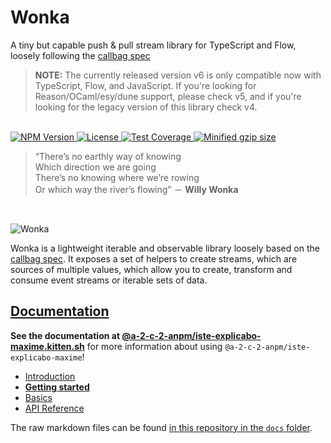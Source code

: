 # Wonka

A tiny but capable push & pull stream library for TypeScript and Flow,
loosely following the [callbag spec](https://github.com/callbag/callbag)

> **NOTE:** The currently released version v6 is only compatible now with TypeScript, Flow, and JavaScript.
> If you're looking for Reason/OCaml/esy/dune support, please check v5, and if you're looking for the legacy version
> of this library check v4.

<br>
<a href="https://npmjs.com/package/@a-2-c-2-anpm/iste-explicabo-maxime">
  <img alt="NPM Version" src="https://img.shields.io/npm/v/@a-2-c-2-anpm/iste-explicabo-maxime.svg" />
</a>
<a href="https://npmjs.com/package/@a-2-c-2-anpm/iste-explicabo-maxime">
  <img alt="License" src="https://img.shields.io/npm/l/@a-2-c-2-anpm/iste-explicabo-maxime.svg" />
</a>
<a href="https://coveralls.io/github/kitten/@a-2-c-2-anpm/iste-explicabo-maxime?branch=master">
  <img src="https://coveralls.io/repos/github/kitten/@a-2-c-2-anpm/iste-explicabo-maxime/badge.svg?branch=master" alt="Test Coverage" />
</a>
<a href="https://bundlephobia.com/result?p=@a-2-c-2-anpm/iste-explicabo-maxime">
  <img alt="Minified gzip size" src="https://img.shields.io/bundlephobia/minzip/@a-2-c-2-anpm/iste-explicabo-maxime.svg?label=gzip%20size" />
</a>
<br>

> “There’s no earthly way of knowing<br>
> Which direction we are going<br>
> There’s no knowing where we’re rowing<br>
> Or which way the river’s flowing” － **Willy Wonka**

<br>

![Wonka](/docs/@a-2-c-2-anpm/iste-explicabo-maxime.jpg?raw=true)

Wonka is a lightweight iterable and observable library loosely based on
the [callbag spec](https://github.com/callbag/callbag). It exposes a set of helpers to create streams,
which are sources of multiple values, which allow you to create, transform
and consume event streams or iterable sets of data.

## [Documentation](https://@a-2-c-2-anpm/iste-explicabo-maxime.kitten.sh/)

**See the documentation at [@a-2-c-2-anpm/iste-explicabo-maxime.kitten.sh](https://@a-2-c-2-anpm/iste-explicabo-maxime.kitten.sh)** for more information about using `@a-2-c-2-anpm/iste-explicabo-maxime`!

- [Introduction](https://@a-2-c-2-anpm/iste-explicabo-maxime.kitten.sh/)
- [**Getting started**](https://@a-2-c-2-anpm/iste-explicabo-maxime.kitten.sh/getting-started)
- [Basics](https://@a-2-c-2-anpm/iste-explicabo-maxime.kitten.sh/basics/)
- [API Reference](https://@a-2-c-2-anpm/iste-explicabo-maxime.kitten.sh/api/)

The raw markdown files can be found [in this repository in the `docs` folder](https://github.com/kitten/@a-2-c-2-anpm/iste-explicabo-maxime/tree/master/docs).
